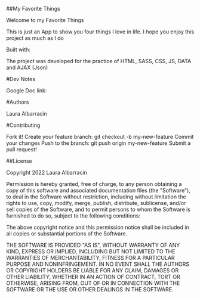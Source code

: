 
##My Favorite Things 

Welcome to my Favorite Things

This is just an App to show you four things I love in life. 
I hope you enjoy this project as much as I do

Built with:

The project was developed for the practice of HTML, SASS, CSS, JS, DATA and AJAX (Json)

#Dev Notes

Google Doc link:

#Authors

Laura Albarracin

#Contributing

Fork it!
Create your feature branch: git checkout -b my-new-feature
Commit your changes
Push to the branch: git push origin my-new-feature
Submit a pull request!

##License

Copyright 2022 Laura Albarracin

Permission is hereby granted, free of charge, to any person obtaining a copy of this software and associated documentation files (the "Software"), to deal in the Software without restriction, including without limitation the rights to use, copy, modify, merge, publish, distribute, sublicense, and/or sell copies of the Software, and to permit persons to whom the Software is furnished to do so, subject to the following conditions:

The above copyright notice and this permission notice shall be included in all copies or substantial portions of the Software.

THE SOFTWARE IS PROVIDED "AS IS", WITHOUT WARRANTY OF ANY KIND, EXPRESS OR IMPLIED, INCLUDING BUT NOT LIMITED TO THE WARRANTIES OF MERCHANTABILITY, FITNESS FOR A PARTICULAR PURPOSE AND NONINFRINGEMENT. IN NO EVENT SHALL THE AUTHORS OR COPYRIGHT HOLDERS BE LIABLE FOR ANY CLAIM, DAMAGES OR OTHER LIABILITY, WHETHER IN AN ACTION OF CONTRACT, TORT OR OTHERWISE, ARISING FROM, OUT OF OR IN CONNECTION WITH THE SOFTWARE OR THE USE OR OTHER DEALINGS IN THE SOFTWARE.
